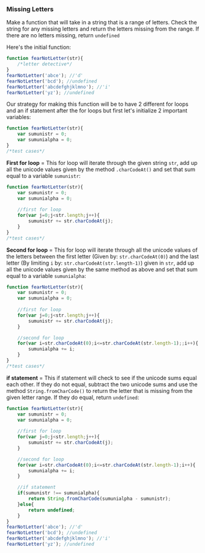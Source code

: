 ### Missing Letters
Make a function that will take in a string that is a range of letters. Check the string for any missing letters and return the letters missing from the range. If there are no letters missing, return `undefined`

Here's the initial function:

```Javascript
function fearNotLetter(str){
	/*letter detective*/
}
fearNotLetter('abce'); //'d'
fearNotLetter('bcd'); //undefined
fearNotLetter('abcdefghjklmno'); //'i'
fearNotLetter('yz'); //undefined
```

Our strategy for making this function will be to have 2 different for loops and an if statement after the for loops but first let's initialize 2 important variables:

```Javascript
function fearNotLetter(str){
	var sumunistr = 0;
	var sumunialpha = 0;
}
/*test cases*/
```

**First for loop** = This for loop will iterate through the given string `str`, add up all the unicode values given by the method `.charCodeAt()` and set that sum equal to a variable `sumunistr`:

```Javascript
function fearNotLetter(str){
	var sumunistr = 0;
	var sumunialpha = 0;
	
	//first for loop
	for(var j=0;j<str.length;j++){
		sumunistr += str.charCodeAt(j);
	}
}
/*test cases*/
```

**Second for loop** = This for loop will iterate through all the unicode values of the letters between the first letter (Given by: `str.charCodeAt(0)`) and the last letter (By limiting `i` by: `str.charCodeAt(str.length-1)`) given in `str`, add up all the unicode values given by the same method as above and set that sum equal to a variable `sumunialpha`:

```Javascript
function fearNotLetter(str){
	var sumunistr = 0;
	var sumunialpha = 0;
	
	//first for loop
	for(var j=0;j<str.length;j++){
		sumunistr += str.charCodeAt(j);
	}

	//second for loop
	for(var i=str.charCodeAt(0);i<=str.charCodeAt(str.length-1);;i++){
		sumunialpha += i;
	}
}
/*test cases*/
```

**if statement** = This if statement will check to see if the unicode sums equal each other. If they do not equal, subtract the two unicode sums and use the method `String.fromCharCode()` to return the letter that is missing from the given letter range. If they do equal, return `undefined`:

```Javascript
function fearNotLetter(str){
	var sumunistr = 0;
	var sumunialpha = 0;
	
	//first for loop
	for(var j=0;j<str.length;j++){
		sumunistr += str.charCodeAt(j);
	}

	//second for loop
	for(var i=str.charCodeAt(0);i<=str.charCodeAt(str.length-1);i++){
		sumunialpha += i;
	}

	//if statement
	if(sumunistr !== sumunialpha){
		return String.fromCharCode(sumunialpha - sumunistr);
	}else{
		return undefined;
	}
}
fearNotLetter('abce'); //'d'
fearNotLetter('bcd'); //undefined
fearNotLetter('abcdefghjklmno'); //'i'
fearNotLetter('yz'); //undefined
```